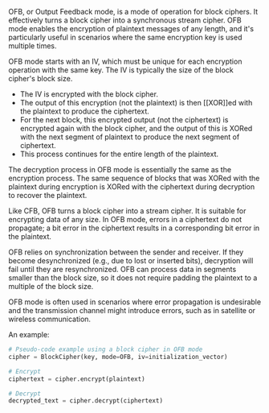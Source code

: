 OFB, or Output Feedback mode, is a mode of operation for block ciphers. It effectively turns a block cipher into a synchronous stream cipher. OFB mode enables the encryption of plaintext messages of any length, and it's particularly useful in scenarios where the same encryption key is used multiple times.

OFB mode starts with an IV, which must be unique for each encryption operation with the same key. The IV is typically the size of the block cipher's block size.

- The IV is encrypted with the block cipher.
- The output of this encryption (not the plaintext) is then [[XOR]]ed with the plaintext to produce the ciphertext.
- For the next block, this encrypted output (not the ciphertext) is encrypted again with the block cipher, and the output of this is XORed with the next segment of plaintext to produce the next segment of ciphertext.
- This process continues for the entire length of the plaintext.

The decryption process in OFB mode is essentially the same as the encryption process. The same sequence of blocks that was XORed with the plaintext during encryption is XORed with the ciphertext during decryption to recover the plaintext.

Like CFB, OFB turns a block cipher into a stream cipher. It is suitable for encrypting data of any size. In OFB mode, errors in a ciphertext do not propagate; a bit error in the ciphertext results in a corresponding bit error in the plaintext. 

OFB relies on synchronization between the sender and receiver. If they become desynchronized (e.g., due to lost or inserted bits), decryption will fail until they are resynchronized. OFB can process data in segments smaller than the block size, so it does not require padding the plaintext to a multiple of the block size.

OFB mode is often used in scenarios where error propagation is undesirable and the transmission channel might introduce errors, such as in satellite or wireless communication.

An example:

```python
# Pseudo-code example using a block cipher in OFB mode
cipher = BlockCipher(key, mode=OFB, iv=initialization_vector)

# Encrypt
ciphertext = cipher.encrypt(plaintext)

# Decrypt
decrypted_text = cipher.decrypt(ciphertext)
```

